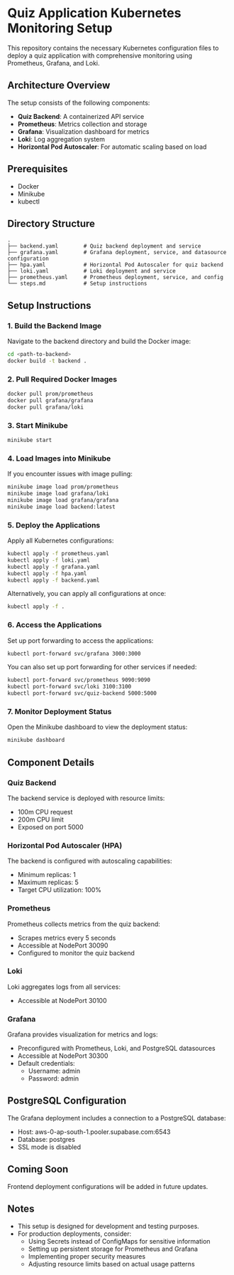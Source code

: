 # Quiz Application Kubernetes Monitoring Setup

This repository contains the necessary Kubernetes configuration files to deploy a quiz application with comprehensive monitoring using Prometheus, Grafana, and Loki.

## Architecture Overview

The setup consists of the following components:

- **Quiz Backend**: A containerized API service
- **Prometheus**: Metrics collection and storage
- **Grafana**: Visualization dashboard for metrics
- **Loki**: Log aggregation system
- **Horizontal Pod Autoscaler**: For automatic scaling based on load

## Prerequisites

- Docker
- Minikube
- kubectl

## Directory Structure

```
.
├── backend.yaml        # Quiz backend deployment and service
├── grafana.yaml        # Grafana deployment, service, and datasource configuration
├── hpa.yaml            # Horizontal Pod Autoscaler for quiz backend
├── loki.yaml           # Loki deployment and service
├── prometheus.yaml     # Prometheus deployment, service, and config
└── steps.md            # Setup instructions
```

## Setup Instructions

### 1. Build the Backend Image

Navigate to the backend directory and build the Docker image:

```bash
cd <path-to-backend>
docker build -t backend .
```

### 2. Pull Required Docker Images

```bash
docker pull prom/prometheus
docker pull grafana/grafana
docker pull grafana/loki
```

### 3. Start Minikube

```bash
minikube start
```

### 4. Load Images into Minikube

If you encounter issues with image pulling:

```bash
minikube image load prom/prometheus
minikube image load grafana/loki
minikube image load grafana/grafana
minikube image load backend:latest
```

### 5. Deploy the Applications

Apply all Kubernetes configurations:

```bash
kubectl apply -f prometheus.yaml
kubectl apply -f loki.yaml
kubectl apply -f grafana.yaml
kubectl apply -f hpa.yaml
kubectl apply -f backend.yaml
```

Alternatively, you can apply all configurations at once:

```bash
kubectl apply -f .
```

### 6. Access the Applications

Set up port forwarding to access the applications:

```bash
kubectl port-forward svc/grafana 3000:3000
```

You can also set up port forwarding for other services if needed:

```bash
kubectl port-forward svc/prometheus 9090:9090
kubectl port-forward svc/loki 3100:3100
kubectl port-forward svc/quiz-backend 5000:5000
```

### 7. Monitor Deployment Status

Open the Minikube dashboard to view the deployment status:

```bash
minikube dashboard
```

## Component Details

### Quiz Backend

The backend service is deployed with resource limits:
- 100m CPU request
- 200m CPU limit
- Exposed on port 5000

### Horizontal Pod Autoscaler (HPA)

The backend is configured with autoscaling capabilities:
- Minimum replicas: 1
- Maximum replicas: 5
- Target CPU utilization: 100%

### Prometheus

Prometheus collects metrics from the quiz backend:
- Scrapes metrics every 5 seconds
- Accessible at NodePort 30090
- Configured to monitor the quiz backend

### Loki

Loki aggregates logs from all services:
- Accessible at NodePort 30100

### Grafana

Grafana provides visualization for metrics and logs:
- Preconfigured with Prometheus, Loki, and PostgreSQL datasources
- Accessible at NodePort 30300
- Default credentials:
  - Username: admin
  - Password: admin

## PostgreSQL Configuration

The Grafana deployment includes a connection to a PostgreSQL database:
- Host: aws-0-ap-south-1.pooler.supabase.com:6543
- Database: postgres
- SSL mode is disabled

## Coming Soon

Frontend deployment configurations will be added in future updates.

## Notes

- This setup is designed for development and testing purposes.
- For production deployments, consider:
  - Using Secrets instead of ConfigMaps for sensitive information
  - Setting up persistent storage for Prometheus and Grafana
  - Implementing proper security measures
  - Adjusting resource limits based on actual usage patterns